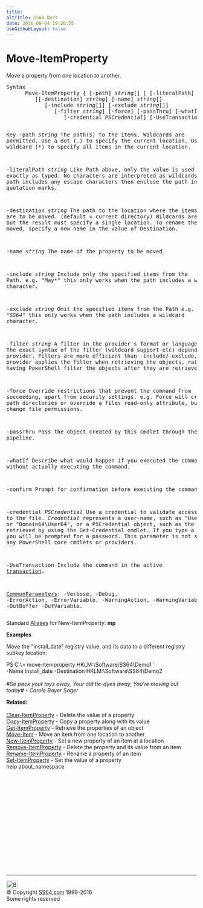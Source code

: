 ```yaml
---
title:
altTitle: SS64 Docs
date: 2016-09-04 19:26:55
useGithubLayout: false
---
```

<!-- #BeginLibraryItem "/Library/head_ps.lbi" --><!-- #EndLibraryItem --><h1>Move-ItemProperty</h1> 
<p>Move a property from one location to another.</p>
<pre>Syntax
      Move-ItemProperty { [-path] <i>string</i>[] | [-literalPath] <i>string</i>[] }
         [[-destination] <i>string</i>] [-name] <i>string</i>[]
            [-include <i>string</i>[]] [-exclude <i>string</i>[]]
               [-filter <i>string</i>] [-force] [-passThru] [-whatIf] [-confirm]
                  [-credential <i>PSCredential</i>] [-UseTransaction][<i>CommonParameters</i>]

Key
   -path <i>string</i>
       The path(s) to the items. Wildcards are permitted.
       Use a dot (.) to specify the current location. 
       Use the wildcard (*) to specify all items in the current location.

   -literalPath <i>string</i>
       Like Path above, only the value is used exactly as typed.
       No characters are interpreted as wildcards. If the path includes any
       escape characters then enclose the path in single quotation marks.

   -destination <i>string</i>
       The path to the location where the items are to be moved.
       (default = current directory)
       Wildcards are permitted, but the result must specify a single location.
       To rename the item being moved, specify a new name in the value of Destination.

   -name <i>string</i>
       The name of the property to be moved.

   -include <i>string</i>
       Include only the specified items from the Path. e.g. "May*"
       this only works when the path includes a wildcard character.
        
   -exclude <i>string</i>
       Omit the specified items from the Path e.g. "*SS64*"
       this only works when the path includes a wildcard character.
        
   -filter <i>string</i>
       A filter in the provider's format or language. 
       The exact syntax of the filter (wildcard support etc) depends on the provider.
       Filters are more efficient than -include/-exclude, because the provider
       applies the filter when retrieving the objects, rather than having 
       PowerShell filter the objects after they are retrieved.

   -force
       Override restrictions that prevent the command from succeeding, apart
       from security settings. e.g. Force will create file path directories 
       or override a files read-only attribute, but will not change file permissions.

   -passThru
       Pass the object created by this cmdlet through the pipeline.

   -whatIf
       Describe what would happen if you executed the command without actually
       executing the command.
        
   -confirm
       Prompt for confirmation before executing the command.

   -credential <i>PSCredential</i>
       Use a credential to validate access to the file. <i>Credential</i> represents
       a user-name, such as "User01" or "Domain64\User64", or a PSCredential
       object, such as the one retrieved by using the Get-Credential cmdlet.
       If you type a user name, you will be prompted for a password.
       This parameter is not supported by any PowerShell core cmdlets or providers.
 
   -UseTransaction
       Include the command in the active <a href="syntax-transactions.html">transaction</a>.

   <a href="common.html">CommonParameters</a>:
       -Verbose, -Debug, -ErrorAction, -ErrorVariable, -WarningAction, -WarningVariable,
       -OutBuffer -OutVariable.</pre>
<p>
  Standard <a href="get-alias.html">Aliases</a> for New-ItemProperty:<span class="code"> <b>mp</b></span></p>
<p><b>Examples</b></p>
<p>Move the "install_date" registry value, and its data to a different registry subkey location:</p>
<p><span class="code">PS C:\&gt; move-itemproperty HKLM:\Software\SS64\Demo1 `<br>
-Name install_date -Destination HKLM:\Software\SS64\Demo2</span><br>
  <br>
<i class="quote">#So pack your toys away, Your old tie-dyes away, You're moving out today# - Carole Bayer Sager</i></p>
<p><b>Related:</b><br>
  <br>
  <a href="clear-itemproperty.html">Clear-ItemProperty</a> - Delete the value of a property<br> 
<a href="copy-itemproperty.html">Copy-ItemProperty</a> - Copy a property along with its value<br>
 <a href="get-itemproperty.html">Get-ItemProperty</a> - Retrieve the properties of an object<br>
<a href="move-item.html">Move-Item</a> - Move an item from one location to another<br>
 <a href="new-itemproperty.html">New-ItemProperty</a> - Set a new property of an item at a location<br>
 <a href="remove-itemproperty.html">Remove-ItemProperty</a> - Delete the property and its value from an item<br>
 <a href="rename-itemproperty.html">Rename-ItemProperty</a> - Rename a property of an item<br>
 <a href="set-itemproperty.html">Set-ItemProperty</a> - Set the value of a property<br>
help about_namespace</p><!-- #BeginLibraryItem "/Library/foot_ps.lbi" --><p>
<!-- PowerShell300 -->
<ins class="adsbygoogle" style="display:inline-block;width:300px;height:250px" data-ad-client="ca-pub-6140977852749469" data-ad-slot="6253539900"></ins>
<script>
(adsbygoogle = window.adsbygoogle || []).push({});
</script></p>
<hr>
<div id="bl" class="footer"><a href="move-itemproperty.html#"><img src="../images/top.png" width="30" height="22" alt="Back to the Top"></a></div>
<div id="br" class="footer, tagline">© Copyright <a href="../index.html">SS64.com</a> 1999-2016<br>
Some rights reserved</div><!-- #EndLibraryItem -->

